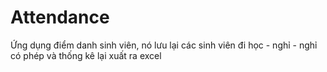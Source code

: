 # Attendance
Ứng dụng điểm danh sinh viên, nó lưu lại các sinh viên đi học - nghỉ - nghỉ có phép và thống kê lại xuất ra excel 
